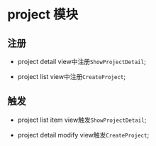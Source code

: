 # project 模块

## 注册

* project detail view中注册``ShowProjectDetail``;

* project list view中注册``CreateProject``;

## 触发

* project list item view触发``ShowProjectDetail``;

* project detail modify view触发``CreateProject``;